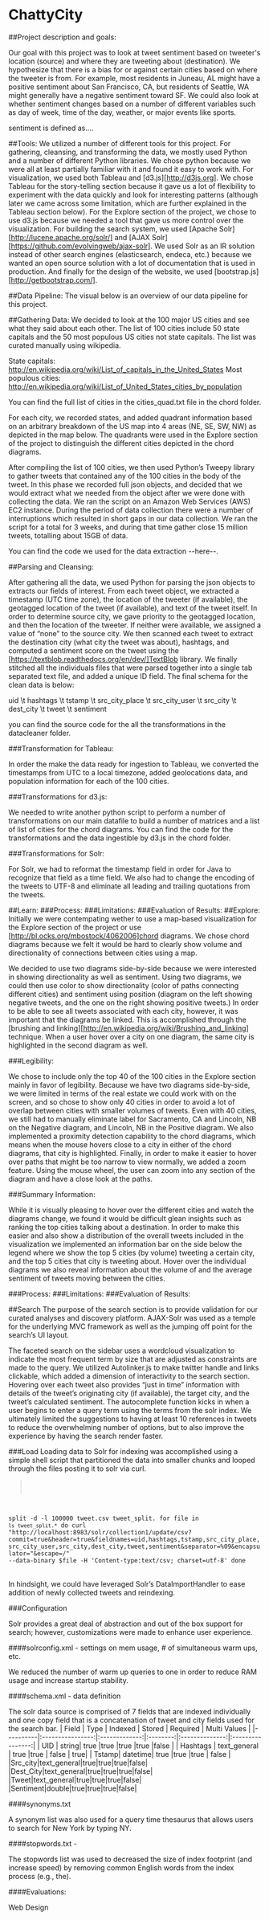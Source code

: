 ChattyCity
=========

##Project description and goals: 

Our goal with this project was to look at tweet sentiment based on tweeter's location (source) and where they are tweeting about (destination). We hypothesize that there is a bias for or against certain cities based on where the tweeter is from. For example, most residents in Juneau, AL might have a positive sentiment about San Francisco, CA, but residents of Seattle, WA might generally have a negative sentiment toward SF. We could also look at whether sentiment changes based on a number of different variables such as day of week, time of the day, weather, or major events like sports. 



sentiment is defined as….

##Tools:
We utilized a number of different tools for this project. For gathering, cleansing, and transforming the data, we mostly used Python and a number of different Python libraries. We chose python because we were all at least partially familiar with it and found it easy to work with.
For visualization, we used both Tableau and [d3.js][http://d3js.org]. We chose Tableau for the story-telling section because it gave us a lot of flexibility to experiment with the data quickly and look for interesting patterns (although later we came across some limitation, which are further explained in the Tableau section below). For the Explore section of the project, we chose to use d3.js because we needed a tool that gave us more control over the visualization. 
For building the search system, we used [Apache Solr][http://lucene.apache.org/solr/] and [AJAX Solr][https://github.com/evolvingweb/ajax-solr]. We used Solr as an IR solution instead of other search engines (elasticsearch, endeca, etc.) because we wanted an open source solution with a lot of documentation that is used in production.
And finally for the design of the website, we used [bootstrap.js][http://getbootstrap.com/].

##Data Pipeline:
The visual below is an overview of our data pipeline for this project.

##Gathering Data:
We decided to look at the 100 major US cities and see what they said about each other. The list of 100 cities include 50 state capitals and the 50 most populous US cities not state capitals. The list was curated manually using wikipedia.

State capitals: http://en.wikipedia.org/wiki/List_of_capitals_in_the_United_States
Most populous cities: http://en.wikipedia.org/wiki/List_of_United_States_cities_by_population

You can find the full list of cities in the cities_quad.txt file in the chord folder.

For each city, we recorded states, and added quadrant information based on an arbitrary breakdown of the US map into 4 areas (NE, SE, SW, NW) as depicted in the map below. The quadrants were used in the Explore section of the project to distinguish the different cities depicted in the chord diagrams.


After compiling the list of 100 cities, we then used Python’s Tweepy library to gather tweets that contained any of the 100 cities in the body of the tweet. In this phase we recorded full json objects, and decided that we would extract what we needed from the object after we were done with collecting the data. We ran the script on an Amazon Web Services (AWS) EC2 instance. During the period of data collection there were a number of interruptions which resulted in short gaps in our data collection. We ran the script for a total for 3 weeks, and during that time gather close 15 million tweets, totalling about 15GB of data. 

You can find the code we used for the data extraction --here--.

##Parsing and Cleansing:

After gathering all the data, we used Python for parsing the json objects to extracts our fields of interest. From each tweet object, we extracted a timestamp (UTC time zone), the location of the tweeter (if available), the geotagged location of the tweet (if available), and text of the tweet itself. In order to determine source city, we gave priority to the geotagged location, and then the location of the tweeter. If neither were available, we assigned a value of “none” to the source city. We then scanned each tweet to extract the destination city (what city the tweet was about), hashtags, and computed a sentiment score on the tweet using the [https://textblob.readthedocs.org/en/dev/]TextBlob library. We finally stitched all the individuals files that were parsed together into a single tab separated text file, and added a unique ID field. The final schema for the clean data is below:

uid \t hashtags \t tstamp \t src_city_place \t src_city_user \t src_city \t dest_city \t tweet \t sentiment

you can find the source code for the all the transformations in the datacleaner folder.

###Transformation for Tableau:

In order the make the data ready for ingestion to Tableau, we converted the timestamps from UTC to a local timezone, added geolocations data, and population information for each of the 100 cities.

###Transformations for d3.js:

We needed to write another python script to perform a number of transformations on our main datafile to build a number of matrices and a list of list of cities for the chord diagrams. You can find the code for the transformations and the data ingestible by d3.js in the chord folder.

###Transformations for Solr:

For Solr, we had to reformat the timestamp field in order for Java to recognize that field as a time field. We also had to change the encoding of the tweets to UTF-8 and eliminate all leading and trailing quotations from the tweets.

##Learn:
###Process:
###Limitations:
###Evaluation of Results:
##Explore:
Initially we were contempating wether to use a map-based visualization for the Explore section of the project or use [http://bl.ocks.org/mbostock/4062006]chord diagrams. We chose chord diagrams because we felt it would be hard to clearly show volume and directionality of connections between cities using a map. 

We decided to use two diagrams side-by-side because we were interested in showing directionality as well as sentiment. Using two diagrams, we could then use color to show directionality (color of paths connecting different cities) and sentiment using position (diagram on the left showing negative tweets, and the one on the right showing positive tweets.) In order to be able to see all tweets associated with each city, however, it was important that the diagrams be linked. This is accomplished through the [brushing and linking][http://en.wikipedia.org/wiki/Brushing_and_linking] technique. When a user hover over a city on one diagram, the same city is highlighted in the second diagram as well.

###Legibility:

We chose to include only the top 40 of the 100 cities in the Explore section mainly in favor of legibility. Because we have two diagrams side-by-side, we were limited in terms of the real estate we could work with on the screen, and so chose to show only 40 cities in order to avoid a lot of overlap between cities with smaller volumes of tweets. Even with 40 cities, we still had to manually eliminate label for Sacramento, CA and Lincoln, NB on the Negative diagram, and Lincoln, NB in the Positive diagram. We also implemented a proximity detection capability to the chord diagrams, which means when the mouse hovers close to a city in either of the chord diagrams, that city is highlighted.
Finally, in order to make it easier to hover over paths that might be too narrow to view normally, we added a zoom feature. Using the mouse wheel, the user can zoom into any section of the diagram and have a close look at the paths.

###Summary Information:

While it is visually pleasing to hover over the different cities and watch the diagrams change, we found it would be difficult glean insights such as ranking the top cities talking about a destination. In order to make this easier and also show a distribution of the overall tweets included in the visualization we implemented an information bar on the side below the legend where we show the top 5 cities (by volume) tweeting a certain city, and the top 5 cities that city is tweeting about. Hover over the individual diagrams we also reveal information about the volume of and the average sentiment of tweets moving between the cities.

###Process:
###Limitations:
###Evaluation of Results:

##Search
The purpose of the search section is to provide validation for our curated analyses and discovery platform. AJAX-Solr was used as a temple for the underlying MVC framework as well as the jumping off point for the search’s UI layout.

The faceted search on the sidebar uses a wordcloud visualization to indicate the most frequent term by size that are adjusted as constraints are made to the query. We utilized  Autolinker.js to make twitter handle and links clickable, which added a dimension of interactivity to the search section. Hovering over each tweet also provides “just in time” information with details of the tweet’s originating city (if available), the target city, and the tweet’s calculated sentiment. The autocomplete function kicks in when a user begins to enter a query term using the terms from the solr index. We ultimately limited the suggestions to having at least 10 references in tweets to reduce the overwhelming number of options, but to also improve the experience by having the search render faster.

###Load
Loading data to Solr for indexing was accomplished using a simple shell script that partitioned the data into smaller chunks and looped through the files posting it to solr via curl.
<br>
>  <code>
split -d -l 100000 tweet.csv tweet_split.
for file in `ls tweet_split.*`
do
curl "http://localhost:8983/solr/collection1/update/csv?commit=true&header=true&fieldnames=uid,hashtags,tstamp,src_city_place,src_city_user,src_city,dest_city,tweet,sentiment&separator=%09&encapsulator="&escape=/" --data-binary $file -H 'Content-type:text/csv; charset=utf-8'
done
</code>
<br>

In hindsight, we could have leveraged Solr’s DataImportHandler to ease addition of newly collected tweets and reindexing.

###Configuration

Solr provides a great deal of abstraction and out of the box support for search; however, customizations were made to enhance user experience.

####solrconfig.xml - settings on mem usage, # of simultaneous warm ups, etc.

We reduced the number of warm up queries to one in order to reduce RAM usage and increase startup stability.

####schema.xml - data definition

The solr data source is comprised of 7 fields that are indexed individually and one copy field that is a concatenation of tweet and city fields used for the search bar.
| Field   |      Type      |  Indexed | Stored | Required | Multi Values |
|----------|:----------------:|:-------------:|:--------:|:--------------:|:----------------:|
| UID |  string| true |true |true |true |false |
| Hashtags |    text_general  |  true |true | false | true|
| Tstamp| datetime|  true |true |true | false |
|Src_city|text_general|true|true|true|false|
|Dest_City|text_general|true|true|true|false|
|Tweet|text_general|true|true|true|false|
|Sentiment|double|true|true|true|false|
   
####synonyms.txt

A synonym list was also used for a query time thesaurus that allows users to search for New York by typing NY.

####stopwords.txt - 

The stopwords list was used to decreased the size of index footprint (and increase speed) by removing common English words from the index process (e.g., the).

####Evaluations:

Web Design
